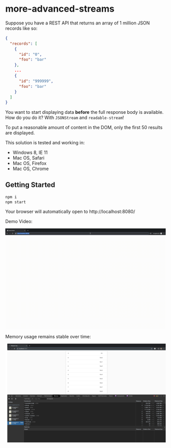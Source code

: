 # more-advanced-streams

Suppose you have a REST API that returns an array of 1 million JSON records like so:

```json
{
  "records": [
    {
      "id": "0",
      "foo": "bar"
    },
    ...
    {
      "id": "999999",
      "foo": "bar"
    }
  ]
}
```

You want to start displaying data **before** the full response body is available. How do you do it? With `JSONStream` and `readable-stream`!

To put a reasonable amount of content in the DOM, only the first 50 results are displayed.

This solution is tested and working in:

- Windows 8, IE 11
- Mac OS, Safari
- Mac OS, Firefox
- Mac OS, Chrome

## Getting Started

```
npm i
npm start
```

Your browser will automatically open to http://localhost:8080/

Demo Video:

![stream_json.gif](stream_json.gif)

Memory usage remains stable over time:

![memory.png](memory.png)
